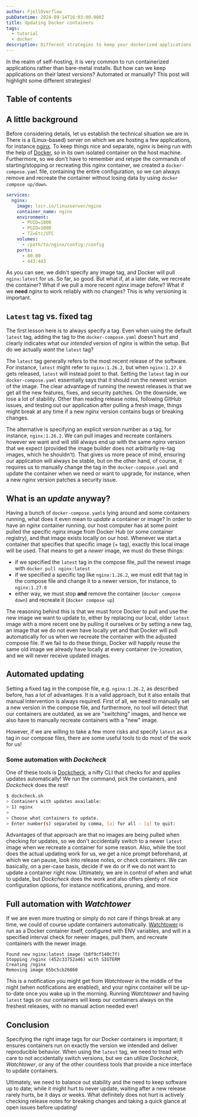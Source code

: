 ```yaml
---
author: FjellOverflow
pubDatetime: 2024-09-14T16:03:00.000Z
title: Updating Docker containers
tags:
  - tutorial
  - docker
description: Different strategies to keep your dockerized applications up-to-date
---
```


In the realm of self-hosting, it is very common to run containerized applications rather than bare-metal installs. But how can we keep applications on their latest versions? Automated or manually? This post will highlight some different strategies!

## Table of contents

## A little background

Before considering details, let us establish the technical situation we are in. There is a (Linux-based) server on which we are hosting a few applications, for instance [nginx](https://nginx.org/en/). To keep things nice and separate, nginx is being run with the help of [Docker](https://www.docker.com/), so in its own isolated container on the host machine. Furthermore, so we don't have to remember and retype the commands of starting/stopping or recreating this _nginx_ container, we created a `docker-compose.yaml` file, containing the entire configuration, so we can always remove and recreate the container without losing data by using `docker compose up/down`.

```yaml
services:
  nginx:
    image: lscr.io/linuxserver/nginx
    container_name: nginx
    environment:
      - PUID=1000
      - PGID=1000
      - TZ=Etc/UTC
    volumes:
      - /path/to/nginx/config:/config
    ports:
      - 80:80
      - 443:443
```

As you can see, we didn't specify any image tag, and Docker will pull `nginx:latest` for us. So far, so good. But what if, at a later date, we recreate the container? What if we pull a more recent _nginx_ image before? What if we **need** _nginx_ to work reliably with no changes? This is why versioning is important.

## `Latest` tag vs. fixed tag

The first lesson here is to always specify a tag. Even when using the default `latest` tag, adding the tag to the `docker-compose.yaml` doesn't hurt and clearly indicates what our _intended_ version of _nginx_ is within the setup. But do we actually _want_ the `latest` tag?

The `latest` tag generally refers to the most recent release of the software. For instance, `latest` might refer to `nginx:1.26.2`, but when `nginx:1.27.0` gets released, `latest` will instead point to that. Setting the `latest` tag in our `docker-compose.yaml` essentially says that it should run the newest version of the image. The clear advantage of running the newest releases is that we get all the new features, fixes, and security patches. On the downside, we lose a lot of stability. Other than reading release notes, following GitHub issues, and testing out our application after pulling a fresh image, things might break at any time if a new _nginx_ version contains bugs or breaking changes.

The alternative is specifying an explicit version number as a tag, for instance, `nginx:1.26.2`. We can pull images and recreate containers however we want and will still always end up with the same _nginx_ version that we expect (provided the image builder does not arbitrarily re-tag images, which he shouldn't). That gives us more peace of mind, ensuring our application will always be stable, but on the other hand, of course, it requires us to manually change the tag in the `docker-compose.yaml` and update the container when we need or want to upgrade, for instance, when a new _nginx_ version patches a security issue.

## What is an _update_ anyway?

Having a bunch of `docker-compose.yaml`s lying around and some containers running, what does it even mean to _update_ a container or image? In order to have an _nginx_ container running, our host computer has at some point pulled the specific _nginx_ image from Docker Hub (or some container registry), and that image exists locally on our host. Whenever we start a container that specifies that specific image (+ tag), exactly this local image will be used. That means to get a _newer_ image, we must do these things:

- if we specified the `latest` tag in the compose file, pull the newest image with `docker pull nginx:latest`
- if we specified a specific tag like `nginx:1.26.2`, we must edit that tag in the compose file and change it to a newer version, for instance, to `nginx:1.27.0`
- either way, we must stop **and** remove the container (`docker compose down`) and recreate it (`docker compose up`)

The reasoning behind this is that we must force Docker to pull and use the new image we want to update to, either by replacing our local, older `latest` image with a more recent one by pulling it ourselves or by setting a new tag, an image that we do not even have locally yet and that Docker will pull automatically for us when we recreate the container with the adjusted compose file. If we fail to do these things, Docker will happily reuse the same old image we already have locally at every container (re-)creation, and we will never receive updated images.

## Automated updating

Setting a fixed tag in the compose file, e.g. `nginx:1.26.2`, as described before, has a lot of advantages. It is a valid approach, but it also entails that manual intervention is always required. First of all, we need to manually set a new version in the compose file, and furthermore, no tool will detect that our containers are outdated, as we are "switching" images, and hence we also have to manually recreate containers with a "new" image.

However, if we are willing to take a few more risks and specify `latest` as a tag in our compose files, there are some useful tools to do most of the work for us!

### Some automation with _Dockcheck_

One of these tools is [Dockcheck](https://github.com/mag37/dockcheck), a nifty CLI that checks for and applies updates automatically! We run the command, pick the containers, and _Dockcheck_ does the rest!

```sh
$ dockcheck.sh
> Containers with updates available:
> 1) nginx
>
> Choose what containers to update.
> Enter number(s) separated by comma, [a] for all - [q] to quit:
```

Advantages of that approach are that no images are being pulled when checking for updates, so we don't accidentally switch to a newer `latest` image when we recreate a container for some reason. Also, while the tool does the actual updating work for us, we get a nice prompt beforehand, at which we can pause, look into release notes, or check containers. We can basically, on a per-case basis, decide if we do or if we do not want to update a container right now. Ultimately, we are in control of when and what to update, but _Dockcheck_ does the work and also offers plenty of nice configuration options, for instance notifications, pruning, and more.

## Full automation with _Watchtower_

If we are even more trusting or simply do not care if things break at any time, we could of course update containers automatically. [Watchtower](https://github.com/containrrr/watchtower) is run as a Docker container itself, configured with ENV variables, and will in a specified interval check for newer images, pull them, and recreate containers with the newer image.

```text
Found new nginx:latest image (b8f9cf140c7f)
Stopping /nginx (452c33752a46) with SIGTERM
Creating /nginx
Removing image 65bc5cb26860
```

This is a notification you might get from _Watchtower_ in the middle of the night (when notifications are enabled), and your _nginx_ container will be up-to-date once you wake up in the morning. Running _Watchtower_ and having `latest` tags on our containers will keep our containers always on the freshest releases, with no manual action needed ever!

## Conclusion

Specifying the right image tags for our Docker containers is important; it ensures containers run on exactly the version we intended and deliver reproducible behavior. When using the `latest` tag, we need to tread with care to not accidentally switch versions, but we can utilize _Dockcheck_, _Watchtower_, or any of the other countless tools that provide a nice interface to update containers.

Ultimately, we need to balance out stability and the need to keep software up to date; while it might hurt to never update, waiting after a new release rarely hurts, be it days or weeks. What definitely does not hurt is actively checking release notes for breaking changes and taking a quick glance at open issues before updating!
